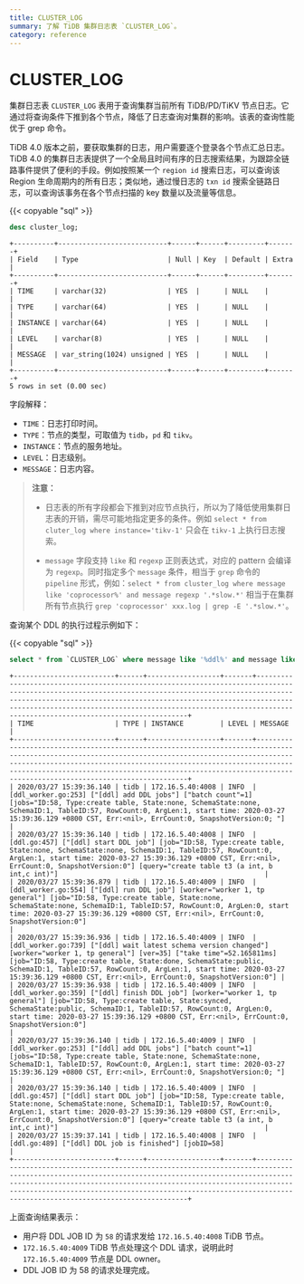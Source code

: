 ```yaml
---
title: CLUSTER_LOG
summary: 了解 TiDB 集群日志表 `CLUSTER_LOG`。
category: reference
---
```


# CLUSTER_LOG

集群日志表 `CLUSTER_LOG` 表用于查询集群当前所有 TiDB/PD/TiKV 节点日志。它通过将查询条件下推到各个节点，降低了日志查询对集群的影响。该表的查询性能优于 grep 命令。

TiDB 4.0 版本之前，要获取集群的日志，用户需要逐个登录各个节点汇总日志。TiDB 4.0 的集群日志表提供了一个全局且时间有序的日志搜索结果，为跟踪全链路事件提供了便利的手段。例如按照某一个 `region id` 搜索日志，可以查询该 Region 生命周期内的所有日志；类似地，通过慢日志的 `txn id` 搜索全链路日志，可以查询该事务在各个节点扫描的 key 数量以及流量等信息。

{{< copyable "sql" >}}

```sql
desc cluster_log;
```

```
+----------+---------------------------+------+------+---------+-------+
| Field    | Type                      | Null | Key  | Default | Extra |
+----------+---------------------------+------+------+---------+-------+
| TIME     | varchar(32)               | YES  |      | NULL    |       |
| TYPE     | varchar(64)               | YES  |      | NULL    |       |
| INSTANCE | varchar(64)               | YES  |      | NULL    |       |
| LEVEL    | varchar(8)                | YES  |      | NULL    |       |
| MESSAGE  | var_string(1024) unsigned | YES  |      | NULL    |       |
+----------+---------------------------+------+------+---------+-------+
5 rows in set (0.00 sec)
```

字段解释：

* `TIME`：日志打印时间。
* `TYPE`：节点的类型，可取值为 `tidb`，`pd` 和 `tikv`。
* `INSTANCE`：节点的服务地址。
* `LEVEL`：日志级别。
* `MESSAGE`：日志内容。

> **注意：**
>
> + 日志表的所有字段都会下推到对应节点执行，所以为了降低使用集群日志表的开销，需尽可能地指定更多的条件。例如 `select * from cluter_log where instance='tikv-1'` 只会在 `tikv-1` 上执行日志搜索。
>
> + `message` 字段支持 `like` 和 `regexp` 正则表达式，对应的 pattern 会编译为 `regexp`。同时指定多个 `message` 条件，相当于 `grep` 命令的 `pipeline` 形式，例如：`select * from cluster_log where message like 'coprocessor%' and message regexp '.*slow.*'` 相当于在集群所有节点执行 `grep 'coprocessor' xxx.log | grep -E '.*slow.*'`。

查询某个 DDL 的执行过程示例如下：

{{< copyable "sql" >}}

```sql
select * from `CLUSTER_LOG` where message like '%ddl%' and message like '%job%58%' and type='tidb' and time > '2020-03-27 15:39:00';
```

```
+-------------------------+------+------------------+-------+---------------------------------------------------------------------------------------------------------------------------------------------------------------------------------------------------------------------------------------------------------------------------------------------------------------------------------------------+
| TIME                    | TYPE | INSTANCE         | LEVEL | MESSAGE                                                                                                                                                                                                                                                                                                                                     |
+-------------------------+------+------------------+-------+---------------------------------------------------------------------------------------------------------------------------------------------------------------------------------------------------------------------------------------------------------------------------------------------------------------------------------------------+
| 2020/03/27 15:39:36.140 | tidb | 172.16.5.40:4008 | INFO  | [ddl_worker.go:253] ["[ddl] add DDL jobs"] ["batch count"=1] [jobs="ID:58, Type:create table, State:none, SchemaState:none, SchemaID:1, TableID:57, RowCount:0, ArgLen:1, start time: 2020-03-27 15:39:36.129 +0800 CST, Err:<nil>, ErrCount:0, SnapshotVersion:0; "]                                                                       |
| 2020/03/27 15:39:36.140 | tidb | 172.16.5.40:4008 | INFO  | [ddl.go:457] ["[ddl] start DDL job"] [job="ID:58, Type:create table, State:none, SchemaState:none, SchemaID:1, TableID:57, RowCount:0, ArgLen:1, start time: 2020-03-27 15:39:36.129 +0800 CST, Err:<nil>, ErrCount:0, SnapshotVersion:0"] [query="create table t3 (a int, b int,c int)"]                                                   |
| 2020/03/27 15:39:36.879 | tidb | 172.16.5.40:4009 | INFO  | [ddl_worker.go:554] ["[ddl] run DDL job"] [worker="worker 1, tp general"] [job="ID:58, Type:create table, State:none, SchemaState:none, SchemaID:1, TableID:57, RowCount:0, ArgLen:0, start time: 2020-03-27 15:39:36.129 +0800 CST, Err:<nil>, ErrCount:0, SnapshotVersion:0"]                                                             |
| 2020/03/27 15:39:36.936 | tidb | 172.16.5.40:4009 | INFO  | [ddl_worker.go:739] ["[ddl] wait latest schema version changed"] [worker="worker 1, tp general"] [ver=35] ["take time"=52.165811ms] [job="ID:58, Type:create table, State:done, SchemaState:public, SchemaID:1, TableID:57, RowCount:0, ArgLen:1, start time: 2020-03-27 15:39:36.129 +0800 CST, Err:<nil>, ErrCount:0, SnapshotVersion:0"] |
| 2020/03/27 15:39:36.938 | tidb | 172.16.5.40:4009 | INFO  | [ddl_worker.go:359] ["[ddl] finish DDL job"] [worker="worker 1, tp general"] [job="ID:58, Type:create table, State:synced, SchemaState:public, SchemaID:1, TableID:57, RowCount:0, ArgLen:0, start time: 2020-03-27 15:39:36.129 +0800 CST, Err:<nil>, ErrCount:0, SnapshotVersion:0"]                                                      |
| 2020/03/27 15:39:36.140 | tidb | 172.16.5.40:4009 | INFO  | [ddl_worker.go:253] ["[ddl] add DDL jobs"] ["batch count"=1] [jobs="ID:58, Type:create table, State:none, SchemaState:none, SchemaID:1, TableID:57, RowCount:0, ArgLen:1, start time: 2020-03-27 15:39:36.129 +0800 CST, Err:<nil>, ErrCount:0, SnapshotVersion:0; "]                                                                       |
| 2020/03/27 15:39:36.140 | tidb | 172.16.5.40:4009 | INFO  | [ddl.go:457] ["[ddl] start DDL job"] [job="ID:58, Type:create table, State:none, SchemaState:none, SchemaID:1, TableID:57, RowCount:0, ArgLen:1, start time: 2020-03-27 15:39:36.129 +0800 CST, Err:<nil>, ErrCount:0, SnapshotVersion:0"] [query="create table t3 (a int, b int,c int)"]                                                   |
| 2020/03/27 15:39:37.141 | tidb | 172.16.5.40:4008 | INFO  | [ddl.go:489] ["[ddl] DDL job is finished"] [jobID=58]                                                                                                                                                                                                                                                                                       |
+-------------------------+------+------------------+-------+---------------------------------------------------------------------------------------------------------------------------------------------------------------------------------------------------------------------------------------------------------------------------------------------------------------------------------------------+
```

上面查询结果表示：

+ 用户将 DDL JOB ID 为 `58` 的请求发给 `172.16.5.40:4008` TiDB 节点。
+ `172.16.5.40:4009` TiDB 节点处理这个 DDL 请求，说明此时 `172.16.5.40:4009` 节点是 DDL owner。
+ DDL JOB ID 为 58 的请求处理完成。
